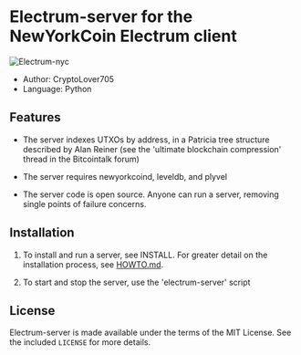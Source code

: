 Electrum-server for the NewYorkCoin Electrum client
=========================================
![Electrum-nyc](https://github.com/NewYorkCoinNYC/electrum-nyc/blob/main/electrumlogo.png)

  * Author: CryptoLover705
  * Language: Python

Features
--------

  * The server indexes UTXOs by address, in a Patricia tree structure
    described by Alan Reiner (see the 'ultimate blockchain
    compression' thread in the Bitcointalk forum)

  * The server requires newyorkcoind, leveldb, and plyvel

  * The server code is open source. Anyone can run a server, removing
    single points of failure concerns.

Installation
------------

  1. To install and run a server, see INSTALL. For greater
     detail on the installation process, see [HOWTO.md](/HOWTO.md).

  2. To start and stop the server, use the 'electrum-server' script


License
-------

Electrum-server is made available under the terms of the MIT License.
See the included `LICENSE` for more details.
